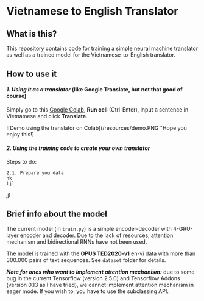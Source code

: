 # Vietnamese to English Translator
## What is this?
This repository contains code for training a simple neural machine translator as well as a trained model for the Vietnamese-to-English translator.
## How to use it
#### *1. Using it as a translator* (like Google Translate, but not that good of course)
Simply go to this [Google Colab](https://colab.research.google.com/drive/1aOFww6iGrD7LoXS0N1AgqTrv0QgsXiRw?usp=sharing), **Run cell** (Ctrl-Enter), input a sentence in Vietnamese and click **Translate**.  

![Demo using the translator on Colab](/resources/demo.PNG "Hope you enjoy this!) 

#### *2. Using the training code to create your own translator*
Steps to do:

    2.1. Prepare you data
    hk
    ljl
jjl
## Brief info about the model
The current model (in `train.py`) is a simple encoder-decoder with 4-GRU-layer encoder and decoder. Due to the lack of resources, attention mechanism and bidirectional RNNs have not been used.  

The model is trained with the **OPUS TED2020-v1** en-vi data with more than 300.000 pairs of text sequences. See `dataset` folder for details.  

***Note for ones who want to implement attention mechanism:*** due to some bug in the current Tensorflow (version 2.5.0) and Tensorflow Addons (version 0.13 as I have tried), we cannot implement attention mechanism in eager mode. If you wish to, you have to use the subclassing API. 



